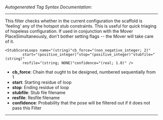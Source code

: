_Autogenerated Tag Syntax Documentation:_

---
This filter checks whether in the current configuration the scaffold is 'feeling' any of the hotspot stub constraints. This is useful for quick triaging of hopeless configuration. If used in conjunction with the Mover PlaceSimultaneously, don't bother setting flags -- the Mover will take care of it.

```
<StubScoreLoops name="(string)"cb_force="(non_negative_integer; 2)"
        start="(positive_integer)"stop="(positive_integer)"stubfile="(string)"
        resfile="(string; NONE)"confidence="(real; 1.0)" />
```

-   **cb_force**: Chain that ought to be designed, numbered sequentially from 1
-   **start**: Starting residue of loop
-   **stop**: Ending residue of loop
-   **stubfile**: Stub file filename
-   **resfile**: Resfile filename
-   **confidence**: Probability that the pose will be filtered out if it does not pass this Filter

---
